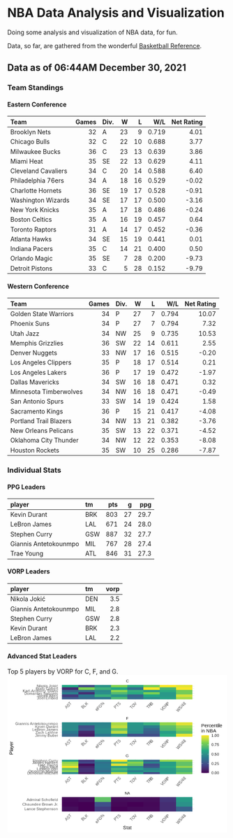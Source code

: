 # NBA Data Analysis and Visualization

Doing some analysis and visualization of NBA data, for fun.

Data, so far, are gathered from the wonderful [Basketball
Reference](https://www.basketball-reference.com/).

## Data as of 06:44AM December 30, 2021

### Team Standings

#### Eastern Conference

| Team                | Games | Div. |  W |  L |   W/L | Net Rating |
| :------------------ | ----: | :--- | -: | -: | ----: | ---------: |
| Brooklyn Nets       |    32 | A    | 23 |  9 | 0.719 |       4.01 |
| Chicago Bulls       |    32 | C    | 22 | 10 | 0.688 |       3.77 |
| Milwaukee Bucks     |    36 | C    | 23 | 13 | 0.639 |       3.86 |
| Miami Heat          |    35 | SE   | 22 | 13 | 0.629 |       4.11 |
| Cleveland Cavaliers |    34 | C    | 20 | 14 | 0.588 |       6.40 |
| Philadelphia 76ers  |    34 | A    | 18 | 16 | 0.529 |     \-0.02 |
| Charlotte Hornets   |    36 | SE   | 19 | 17 | 0.528 |     \-0.91 |
| Washington Wizards  |    34 | SE   | 17 | 17 | 0.500 |     \-3.16 |
| New York Knicks     |    35 | A    | 17 | 18 | 0.486 |     \-0.24 |
| Boston Celtics      |    35 | A    | 16 | 19 | 0.457 |       0.64 |
| Toronto Raptors     |    31 | A    | 14 | 17 | 0.452 |     \-0.36 |
| Atlanta Hawks       |    34 | SE   | 15 | 19 | 0.441 |       0.01 |
| Indiana Pacers      |    35 | C    | 14 | 21 | 0.400 |       0.50 |
| Orlando Magic       |    35 | SE   |  7 | 28 | 0.200 |     \-9.73 |
| Detroit Pistons     |    33 | C    |  5 | 28 | 0.152 |     \-9.79 |

#### Western Conference

| Team                   | Games | Div. |  W |  L |   W/L | Net Rating |
| :--------------------- | ----: | :--- | -: | -: | ----: | ---------: |
| Golden State Warriors  |    34 | P    | 27 |  7 | 0.794 |      10.07 |
| Phoenix Suns           |    34 | P    | 27 |  7 | 0.794 |       7.32 |
| Utah Jazz              |    34 | NW   | 25 |  9 | 0.735 |      10.53 |
| Memphis Grizzlies      |    36 | SW   | 22 | 14 | 0.611 |       2.55 |
| Denver Nuggets         |    33 | NW   | 17 | 16 | 0.515 |     \-0.20 |
| Los Angeles Clippers   |    35 | P    | 18 | 17 | 0.514 |       0.21 |
| Los Angeles Lakers     |    36 | P    | 17 | 19 | 0.472 |     \-1.97 |
| Dallas Mavericks       |    34 | SW   | 16 | 18 | 0.471 |       0.32 |
| Minnesota Timberwolves |    34 | NW   | 16 | 18 | 0.471 |     \-0.49 |
| San Antonio Spurs      |    33 | SW   | 14 | 19 | 0.424 |       1.58 |
| Sacramento Kings       |    36 | P    | 15 | 21 | 0.417 |     \-4.08 |
| Portland Trail Blazers |    34 | NW   | 13 | 21 | 0.382 |     \-3.76 |
| New Orleans Pelicans   |    35 | SW   | 13 | 22 | 0.371 |     \-4.52 |
| Oklahoma City Thunder  |    34 | NW   | 12 | 22 | 0.353 |     \-8.08 |
| Houston Rockets        |    35 | SW   | 10 | 25 | 0.286 |     \-7.87 |

### Individual Stats

#### PPG Leaders

| player                | tm  | pts |  g |  ppg |
| :-------------------- | :-- | --: | -: | ---: |
| Kevin Durant          | BRK | 803 | 27 | 29.7 |
| LeBron James          | LAL | 671 | 24 | 28.0 |
| Stephen Curry         | GSW | 887 | 32 | 27.7 |
| Giannis Antetokounmpo | MIL | 767 | 28 | 27.4 |
| Trae Young            | ATL | 846 | 31 | 27.3 |

#### VORP Leaders

| player                | tm  | vorp |
| :-------------------- | :-- | ---: |
| Nikola Jokić          | DEN |  3.5 |
| Giannis Antetokounmpo | MIL |  2.8 |
| Stephen Curry         | GSW |  2.8 |
| Kevin Durant          | BRK |  2.3 |
| LeBron James          | LAL |  2.2 |

#### Advanced Stat Leaders

Top 5 players by VORP for C, F, and G.
![](README_files/figure-gfm/README-unnamed-chunk-7-1.png)<!-- -->
